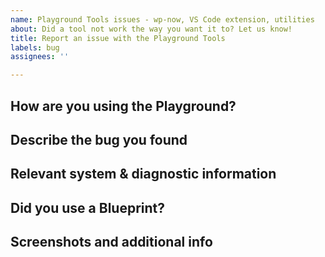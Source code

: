 ```yaml
---
name: Playground Tools issues - wp-now, VS Code extension, utilities
about: Did a tool not work the way you want it to? Let us know!
title: Report an issue with the Playground Tools
labels: bug
assignees: ''

---
```


<!-- 
Report issues with online Playground instances [here.](https://github.com/WordPress/wordpress-playground/issues)
-->

## How are you using the Playground?

<!-- 
IE:
wp-now
VS Code Extension  
Building from scratch (Nx)
interactive code block
WordPress Playground Block
Sandboxed site
etc.
-->

## Describe the bug you found

<!-- What did you expect to happen, or what didn't work? -->

## Relevant system & diagnostic information

<!-- Operating system, debug info, error logs -->

## Did you use a Blueprint?

<!-- If so, please link or paste below -->

## Screenshots and additional info

<!--
Have a screenshot to share? Other relevant thoughts... put them here
-->